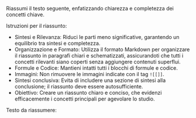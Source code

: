 Riassumi il testo seguente, enfatizzando chiarezza e completezza dei concetti chiave.

Istruzioni per il riassunto:

- Sintesi e Rilevanza: Riduci le parti meno significative, garantendo un equilibrio tra sintesi e completezza.
- Organizzazione e Formato: Utilizza il formato Markdown per organizzare il riassunto in paragrafi chiari e schematizzati, assicurandoti che tutti i concetti rilevanti siano coperti senza aggiungere contenuti superflui.
- Formule e Codice: Mantieni intatti tutti i blocchi di formule e codice.
- Immagini: Non rimuovere le immagini indicate con il tag `![[]]`.
- Sintesi conclusiva: Evita di includere una sezione di sintesi alla conclusione; il riassunto deve essere autosufficiente.
- Obiettivo: Creare un riassunto chiaro e conciso, che evidenzi efficacemente i concetti principali per agevolare lo studio.

Testo da riassumere:
